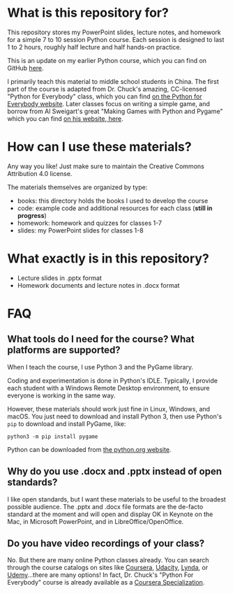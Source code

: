 # What is this repository for?

This repository stores my PowerPoint slides, lecture notes, and homework for a simple 7 to 10 session Python course. Each session is designed to last 1 to 2 hours, roughly half lecture and half hands-on practice.

This is an update on my earlier Python course, which you can find on GitHub [here](https://github.com/jeremypedersen/pythonlearn). 

I primarily teach this material to middle school students in China. The first part of the course is adapted from Dr. Chuck's amazing, CC-licensed "Python for Everybody" class, which you can find [on the Python for Everybody website](https://py4e.com/). Later classes focus on writing a simple game, and borrow from Al Sweigart's great "Making Games with Python and Pygame" which you can find [on his website, here](http://inventwithpython.com/pygame/).

# How can I use these materials?

Any way you like! Just make sure to maintain the Creative Commons Attribution 4.0 license.

The materials themselves are organized by type:
- books: this directory holds the books I used to develop the course
- code: example code and additional resources for each class (**still in progress**)
- homework: homework and quizzes for classes 1-7
- slides: my PowerPoint slides for classes 1-8

# What exactly is in this repository?

- Lecture slides in .pptx format
- Homework documents and lecture notes in .docx format

# FAQ

## What tools do I need for the course? What platforms are supported?

When I teach the course, I use Python 3 and the PyGame library. 

Coding and experimentation is done in Python's IDLE. Typically, I provide each student with a Windows Remote Desktop environment, to ensure everyone is working in the same way.

However, these materials should work just fine in Linux, Windows, and macOS. You just need to download and install Python 3, then use Python's `pip` to download and install PyGame, like:

`python3 -m pip install pygame`

Python can be downloaded from [the python.org website](https://www.python.org/).

## Why do you use .docx and .pptx instead of open standards?

I like open standards, but I want these materials to be useful to the broadest possible audience. The .pptx and .docx file formats are the de-facto standard at the moment and will open and display OK in Keynote on the Mac, in Microsoft PowerPoint, and in LibreOffice/OpenOffice.

## Do you have video recordings of your class?

No. But there are many online Python classes already. You can search through the course catalogs on sites like [Coursera](https://www.coursera.org/), [Udacity](https://www.udacity.com/), [Lynda](https://www.lynda.com/), or [Udemy](https://www.udemy.com/)...there are many options! In fact, Dr. Chuck's "Python For Everybody" course is already available as a [Coursera Specialization](https://www.coursera.org/specializations/python).

